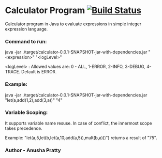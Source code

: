 # Calculator Program [![Build Status](https://travis-ci.org/AnuPra/calculator.svg?branch=master)](https://travis-ci.org/AnuPra/calculator)

Calculator program in Java to evaluate expressions in simple integer expression language.

### Command to run:

  java -jar ./target/calculator-0.0.1-SNAPSHOT-jar-with-dependencies.jar "\<expression\>" "\<logLevel\>"

  \<logLevel\> : Allowed values are: 0 - ALL, 1-ERROR, 2-INFO, 3-DEBUG, 4-TRACE.  Default is ERROR. 

### Example: 

  java -jar ./target/calculator-0.0.1-SNAPSHOT-jar-with-dependencies.jar "let(a,add(1,2),add(3,a))" "4"  

### Variable Scoping:

It supports variable name resuse. In case of conflict, the innermost scope takes precedence.

Example: "let(a,5,let(b,let(a,10,add(a,5)),mult(b,a)))") returns a result of "75".
 
### Author - Anusha Pratty
